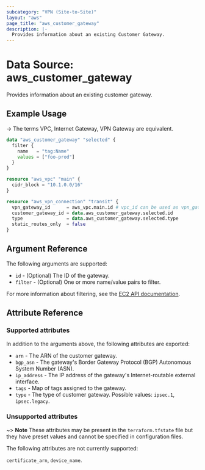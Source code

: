 ```yaml
---
subcategory: "VPN (Site-to-Site)"
layout: "aws"
page_title: "aws_customer_gateway"
description: |-
  Provides information about an existing Customer Gateway.
---
```


# Data Source: aws_customer_gateway

Provides information about an existing customer gateway.

## Example Usage

-> The terms VPC, Internet Gateway, VPN Gateway are equivalent.

```terraform
data "aws_customer_gateway" "selected" {
  filter {
    name   = "tag:Name"
    values = ["foo-prod"]
  }
}

resource "aws_vpc" "main" {
  cidr_block = "10.1.0.0/16"
}

resource "aws_vpn_connection" "transit" {
  vpn_gateway_id      = aws_vpc.main.id # vpc_id can be used as vpn_gateway_id
  customer_gateway_id = data.aws_customer_gateway.selected.id
  type                = data.aws_customer_gateway.selected.type
  static_routes_only  = false
}
```

## Argument Reference

The following arguments are supported:

* `id` - (Optional) The ID of the gateway.
* `filter` - (Optional) One or more name/value pairs to filter.

For more information about filtering, see the [EC2 API documentation][describe-customer-gateways].

## Attribute Reference

### Supported attributes

In addition to the arguments above, the following attributes are exported:

* `arn` - The ARN of the customer gateway.
* `bgp_asn` - The gateway's Border Gateway Protocol (BGP) Autonomous System Number (ASN).
* `ip_address` - The IP address of the gateway's Internet-routable external interface.
* `tags` - Map of tags assigned to the gateway.
* `type` - The type of customer gateway. Possible values: `ipsec.1`, `ipsec.legacy`.

### Unsupported attributes

~> **Note** These attributes may be present in the `terraform.tfstate` file but they have preset values and cannot be specified in configuration files.

The following attributes are not currently supported:

`certificate_arn`, `device_name`.

[describe-customer-gateways]: https://docs.cloud.croc.ru/en/api/ec2/customer_gateways/DescribeCustomerGateways.html
